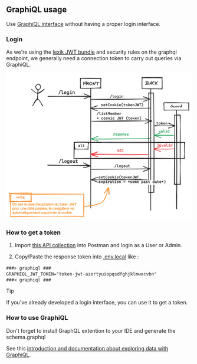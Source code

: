 ## GraphiQL usage

Use [GraphiQL interface](http://127.0.0.1:63280/graphiql) without having a proper login interface.

### Login

As we're using the [lexik JWT bundle](https://github.com/lexik/LexikJWTAuthenticationBundle) and security rules on the graphql endpoint, 
we generally need a connection token to carry out queries via GraphiQL. 

![](login.png)


### How to get a token

1. Import [this API collection](res/postman/API.postman_collection.json) into Postman and login 
as a User or Admin. 

2. Copy/Paste the response token into [.env.local](../.env.local) like :
```
###> graphiql ###
GRAPHIQL_JWT_TOKEN="token-jwt-azertyuiopqsdfghjklmwxcvbn"
###< graphiql ###
```

> [!TIP]
> If you've already developed a login interface, you can use it to get a token.
> 
### How to use GraphiQL

Don't forget to install GraphQL extention to your IDE and generate the schema.graphql

See this [introduction and documentation about exploring data with GraphiQL](https://experienceleague.adobe.com/docs/experience-manager-cloud-service/content/headless/graphql-api/graphiql-ide.html?lang=fr).
